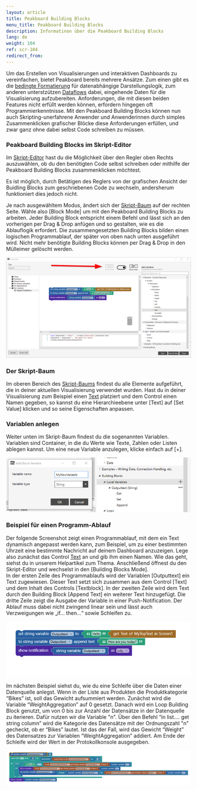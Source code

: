 ```yaml
---
layout: article
title: Peakboard Building Blocks
menu_title: Peakboard Building Blocks
description: Informatinon über die Peakboard Building Blocks
lang: de
weight: 104
ref: scr-104
redirect_from:
---
```


Um das Erstellen von Visualisierungen und interaktiven Dashboards zu vereinfachen, bietet Peakboard bereits mehrere Ansätze. 
Zum einen gibt es die [bedingte Formatierung](/controls/de-cf.html) für datenabhängige Darstellungslogik, zum anderen unterstzützen [Dataflows](/dataflows/de-erste-schritte.html) dabei, eingehende Daten für die Visualisierung aufzubereiten. 
Anforderungen, die mit diesen beiden Features nicht erfüllt werden können, erfordern hingegen oft Programmierkenntnisse. 
Mit den Peakboard Building Blocks können nun auch Skripting-unerfahrene Anwender und Anwenderinnen durch simples Zusammenklicken grafischer Blöcke diese Anforderungen erfüllen, und zwar ganz ohne dabei selbst Code schreiben zu müssen.

### Peakboard Building Blocks im Skript-Editor
Im [Skript-Editor](/scripting/de-script-editor.html) hast du die Möglichkeit über den Regler oben Rechts auszuwählen, ob du den benötigten Code selbst schreiben oder mithilfe der Peakboard Building Blocks zusammenklicken möchtest.

<div class="box-warning" markdown="1">
Es ist möglich, durch Betätigen des Reglers von der grafischen Ansicht der Buidling Blocks zum geschriebenen Code zu wechseln, andersherum funktioniert dies jedoch nicht.
</div>

Je nach ausgewähltem Modus, ändert sich der [Skript-Baum](/scripting/de-script-tree.html) auf der rechten Seite. 
Wähle also [Block Mode] um mit den Peakboard Building Blocks zu arbeiten. 
Jeder Building Block entspricht einem Befehl und lässt sich an den vorherigen per Drag & Drop anfügen und so gestalten, wie es die Ablauflogik erfordert. 
Die zusammengesetzten Building Blocks bilden einen logischen Programmablauf, der später von oben nach unten ausgeführt wird. 
Nicht mehr benötigte Building Blocks können per Drag & Drop in den Mülleimer gelöscht werden. 

![BuildingBlocks01.png](/assets/images/scripting/buildingblocks/BuildingBlocks01.png)


### Der Skript-Baum

Im oberen Bereich des [Skript-Baums](/scripting/de-script-tree.html) findest du alle Elemente aufgeführt, die in deiner aktuellen Visualisierung verwendet wurden. 
Hast du in deiner Visualisierung zum Beispiel einen [Text](/controls/Common/de-text-block.html) platziert und dem Control einen Namen gegeben, so kannst du eine Hierarchieebene unter [Text] auf [Set Value] klicken und so seine Eigenschaften anpassen. 

### Variablen anlegen

Weiter unten im Skript-Baum findest du die sogenannten Variablen. 
Variablen sind Container, in die du Werte wie Texte, Zahlen oder Listen ablegen kannst. 
Um eine neue Variable anzulegen, klicke einfach auf [+]. 

![BuildingBlocks03.png](/assets/images/scripting/buildingblocks/BuildingBlocks03.png)


### Beispiel für einen Programm-Ablauf

Der folgende Screenshot zeigt einen Programmablauf, mit dem ein Text dynamisch angepasst werden kann, zum Beispiel, um zu einer bestimmten Uhrzeit eine bestimmte Nachricht auf deinem Dashboard anzuzeigen. 
Lege also zunächst das Control [Text](/controls/Common/de-text-block.html) an und gib ihm einen Namen. 
Wie das geht, siehst du in unserem Helpartikel zum Thema. 
Anschließend öffnest du den Skript-Editor und wechselst in den [Building Blocks Mode].  
In der ersten Zeile des Programmablaufs wird der Variablen [Outputtext] ein Text zugewiesen. 
Dieser Text setzt sich zusammen aus dem Control [Text] und dem Inhalt des Controls [Textblock]. 
In der zweiten Zeile wird dem Text durch den Building Block [Append Text] ein weiterer Text hinzugefügt. 
Die dritte Zeile zeigt die Ausgabe der Variable in einer Push-Notification. 
Der Ablauf muss dabei nicht zwingend linear sein und lässt auch Verzweigungen wie „if… then…“ sowie Schleifen zu. 

![BuildingBlocks04.png](/assets/images/scripting/buildingblocks/BuildingBlocks04.png)


Im nächsten Beispiel siehst du, wie du eine Schleife über die Daten einer Datenquelle anlegst. 
Wenn in der Liste aus Produkten die Produktkategorie “Bikes” ist, soll das Gewicht aufsummiert werden. 
Zunächst wird die Variable “WeightAggregation” auf 0 gesetzt. 
Danach wird ein Loop Building Block genutzt, um von 0 bis zur Anzahl der Datensätze in der Datenquelle zu iterieren. 
Dafür nutzen wir die Variable "n". 
Über den Befehl “in list…. get string column” wird die Kategorie des Datensätze mit der Ordnungszahl "n" gecheckt, ob er “Bikes” lautet. 
Ist das der Fall, wird das Gewicht “Weight” des Datensatzes zur Variablen “WeightAggregation” addiert. 
Am Ende der Schleife wird der Wert in der Protokollkonsole ausgegeben. 

![BuildingBlocks05.png](/assets/images/scripting/buildingblocks/BuildingBlocks05.png)
